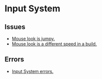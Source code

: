 # Input System
## Issues
- [Mouse look is jumpy.](../Mouse%20Input%20And%20DeltaTime.md)
- [Mouse look is a different speed in a build.](../Mouse%20Input%20And%20DeltaTime.md)

## Errors
- [Input System errors.](Input%20System/Errors.md)
